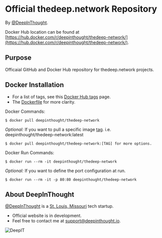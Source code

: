 Official thedeep.network Repository
===========================
By [@DeepInThought](https://github.com/DeepInThought). 

Docker Hub location can be found at [https://hub.docker.com/r/deepinthought/thedeep-network/](https://hub.docker.com/r/deepinthought/thedeep-network/).  

Purpose
-------
Officaial GitHub and Docker Hub repository for thedeep.network projects.


Docker Installation
-------
* For a list of tags, see this [Docker Hub tags](https://hub.docker.com/r/deepinthought/thedeep-network/tags/) page.
* The [Dockerfile](https://hub.docker.com/r/deepinthought/thedeep-network/~/dockerfile/) for more clarity.    
 
Docker Commands:

    $ docker pull deepinthought/thedeep-network

_Optional:_ If you want to pull a specific image [tag](https://hub.docker.com/r/deepinthought/thedeep-network/tags/).  i.e. deepinthought/thedeep-network:latest

    $ docker pull deepinthought/thedeep-network:[TAG] for more options.

Docker Run Commands:

    $ docker run --rm -it deepinthought/thedeep-network
        
_Optional:_ If you want to define the port configuration at run. 

    $ docker run --rm -it -p 80:80 deepinthought/thedeep-network
    

About DeepInThought
-------
[@DeepInThought](https://github.com/DeepInThought) is a [St. Louis, Missouri](https://en.wikipedia.org/wiki/St._Louis) tech startup.  
* Official website is in development.
* Feel free to contact me at [support@deepinthought.io](mailto:support@deepinthought.io).  

![DeepIT](https://raw.githubusercontent.com/DeepInThought/deep-www/master/docs/images/deep_main.png)